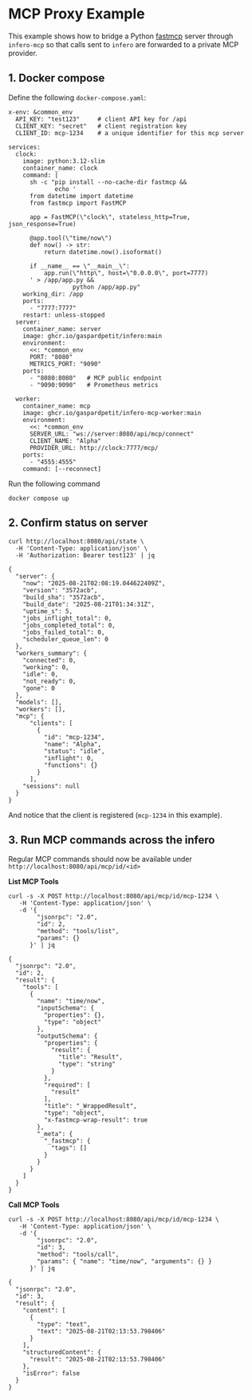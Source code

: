 # MCP Proxy Example

This example shows how to bridge a Python [fastmcp](https://pypi.org/project/fastmcp/) server through `infero-mcp` so that calls sent to `infero` are forwarded to a private MCP provider.


## 1. Docker compose

Define the following `docker-compose.yaml`:

```
x-env: &common_env
  API_KEY: "test123"     # client API key for /api
  CLIENT_KEY: "secret"   # client registration key
  CLIENT_ID: mcp-1234    # a unique identifier for this mcp server
  
services:
  clock:
    image: python:3.12-slim
    container_name: clock
    command: |
      sh -c "pip install --no-cache-dir fastmcp &&
             echo '
      from datetime import datetime
      from fastmcp import FastMCP

      app = FastMCP(\"clock\", stateless_http=True, json_response=True)

      @app.tool(\"time/now\")
      def now() -> str:
          return datetime.now().isoformat()

      if __name__ == \"__main__\":
          app.run(\"http\", host=\"0.0.0.0\", port=7777)
      ' > /app/app.py &&
                  python /app/app.py"
    working_dir: /app
    ports:
      - "7777:7777"
    restart: unless-stopped
  server:
    container_name: server
    image: ghcr.io/gaspardpetit/infero:main
    environment:
      <<: *common_env
      PORT: "8080"
      METRICS_PORT: "9090"
    ports:
      - "8080:8080"   # MCP public endpoint
      - "9090:9090"   # Prometheus metrics

  worker:
    container_name: mcp
    image: ghcr.io/gaspardpetit/infero-mcp-worker:main
    environment:
      <<: *common_env
      SERVER_URL: "ws://server:8080/api/mcp/connect"
      CLIENT_NAME: "Alpha"
      PROVIDER_URL: http://clock:7777/mcp/
    ports:
      - "4555:4555"
    command: [--reconnect]
```

Run the following command

```
docker compose up
```

## 2. Confirm status on server

```
curl http://localhost:8080/api/state \
  -H 'Content-Type: application/json' \
  -H 'Authorization: Bearer test123' | jq
```

```
{
  "server": {
    "now": "2025-08-21T02:08:19.044622409Z",
    "version": "3572acb",
    "build_sha": "3572acb",
    "build_date": "2025-08-21T01:34:31Z",
    "uptime_s": 5,
    "jobs_inflight_total": 0,
    "jobs_completed_total": 0,
    "jobs_failed_total": 0,
    "scheduler_queue_len": 0
  },
  "workers_summary": {
    "connected": 0,
    "working": 0,
    "idle": 0,
    "not_ready": 0,
    "gone": 0
  },
  "models": [],
  "workers": [],
  "mcp": {
      "clients": [
        {
          "id": "mcp-1234",
          "name": "Alpha",
          "status": "idle",
          "inflight": 0,
          "functions": {}
        }
      ],
    "sessions": null
  }
}
```

And notice that the client is registered (`mcp-1234` in this example).

## 3. Run MCP commands across the infero 

Regular MCP commands should now be available under `http://localhost:8080/api/mcp/id/<id>`

**List MCP Tools**

```
curl -s -X POST http://localhost:8080/api/mcp/id/mcp-1234 \
   -H 'Content-Type: application/json' \
   -d '{
        "jsonrpc": "2.0",
        "id": 2,
        "method": "tools/list",
        "params": {}
      }' | jq
```

```
{
  "jsonrpc": "2.0",
  "id": 2,
  "result": {
    "tools": [
      {
        "name": "time/now",
        "inputSchema": {
          "properties": {},
          "type": "object"
        },
        "outputSchema": {
          "properties": {
            "result": {
              "title": "Result",
              "type": "string"
            }
          },
          "required": [
            "result"
          ],
          "title": "_WrappedResult",
          "type": "object",
          "x-fastmcp-wrap-result": true
        },
        "_meta": {
          "_fastmcp": {
            "tags": []
          }
        }
      }
    ]
  }
}
```


**Call MCP Tools**

```
curl -s -X POST http://localhost:8080/api/mcp/id/mcp-1234 \
   -H 'Content-Type: application/json' \
   -d '{
        "jsonrpc": "2.0",
        "id": 3,
        "method": "tools/call",
        "params": { "name": "time/now", "arguments": {} }
      }' | jq
```

```
{
  "jsonrpc": "2.0",
  "id": 3,
  "result": {
    "content": [
      {
        "type": "text",
        "text": "2025-08-21T02:13:53.798406"
      }
    ],
    "structuredContent": {
      "result": "2025-08-21T02:13:53.798406"
    },
    "isError": false
  }
}
```
